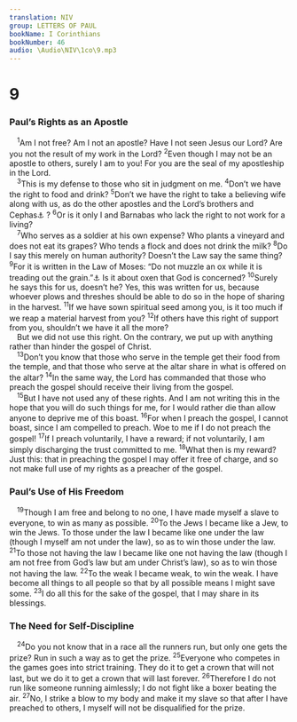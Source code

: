 ```yaml
---
translation: NIV
group: LETTERS OF PAUL
bookName: I Corinthians 
bookNumber: 46
audio: \Audio\NIV\1co\9.mp3
---
```


<div class="title"><h1>9</h1><h3>Paul’s Rights as an Apostle </h3></div>
<span class="verse 1co_9_1"> <sup>1</sup>Am I not free? Am I not an apostle? Have I not seen Jesus our Lord? Are you not the result of my work in the Lord? </span>
<span class="verse 1co_9_2"><sup>2</sup>Even though I may not be an apostle to others, surely I am to you! For you are the seal of my apostleship in the Lord. <br/></span>
<span class="verse 1co_9_3"> <sup>3</sup>This is my defense to those who sit in judgment on me. </span>
<span class="verse 1co_9_4"><sup>4</sup>Don’t we have the right to food and drink? </span>
<span class="verse 1co_9_5"><sup>5</sup>Don’t we have the right to take a believing wife along with us, as do the other apostles and the Lord’s brothers and Cephas<a data-toggle="tooltip" data-placement="bottom" title="That is, Peter">⚓</a> ? </span>
<span class="verse 1co_9_6"><sup>6</sup>Or is it only I and Barnabas who lack the right to not work for a living? <br/></span>
<span class="verse 1co_9_7"> <sup>7</sup>Who serves as a soldier at his own expense? Who plants a vineyard and does not eat its grapes? Who tends a flock and does not drink the milk? </span>
<span class="verse 1co_9_8"><sup>8</sup>Do I say this merely on human authority? Doesn’t the Law say the same thing? </span>
<span class="verse 1co_9_9"><sup>9</sup>For it is written in the Law of Moses: “Do not muzzle an ox while it is treading out the grain.”<a data-toggle="tooltip" data-placement="bottom" title="Deut. 25:4">⚓</a> Is it about oxen that God is concerned? </span>
<span class="verse 1co_9_10"><sup>10</sup>Surely he says this for us, doesn’t he? Yes, this was written for us, because whoever plows and threshes should be able to do so in the hope of sharing in the harvest. </span>
<span class="verse 1co_9_11"><sup>11</sup>If we have sown spiritual seed among you, is it too much if we reap a material harvest from you? </span>
<span class="verse 1co_9_12"><sup>12</sup>If others have this right of support from you, shouldn’t we have it all the more? <br/> But we did not use this right. On the contrary, we put up with anything rather than hinder the gospel of Christ. <br/></span>
<span class="verse 1co_9_13"> <sup>13</sup>Don’t you know that those who serve in the temple get their food from the temple, and that those who serve at the altar share in what is offered on the altar? </span>
<span class="verse 1co_9_14"><sup>14</sup>In the same way, the Lord has commanded that those who preach the gospel should receive their living from the gospel. <br/></span>
<span class="verse 1co_9_15"> <sup>15</sup>But I have not used any of these rights. And I am not writing this in the hope that you will do such things for me, for I would rather die than allow anyone to deprive me of this boast. </span>
<span class="verse 1co_9_16"><sup>16</sup>For when I preach the gospel, I cannot boast, since I am compelled to preach. Woe to me if I do not preach the gospel! </span>
<span class="verse 1co_9_17"><sup>17</sup>If I preach voluntarily, I have a reward; if not voluntarily, I am simply discharging the trust committed to me. </span>
<span class="verse 1co_9_18"><sup>18</sup>What then is my reward? Just this: that in preaching the gospel I may offer it free of charge, and so not make full use of my rights as a preacher of the gospel. <br/></span>
<div class="title"><h3>Paul’s Use of His Freedom </h3></div>
<span class="verse 1co_9_19"> <sup>19</sup>Though I am free and belong to no one, I have made myself a slave to everyone, to win as many as possible. </span>
<span class="verse 1co_9_20"><sup>20</sup>To the Jews I became like a Jew, to win the Jews. To those under the law I became like one under the law (though I myself am not under the law), so as to win those under the law. </span>
<span class="verse 1co_9_21"><sup>21</sup>To those not having the law I became like one not having the law (though I am not free from God’s law but am under Christ’s law), so as to win those not having the law. </span>
<span class="verse 1co_9_22"><sup>22</sup>To the weak I became weak, to win the weak. I have become all things to all people so that by all possible means I might save some. </span>
<span class="verse 1co_9_23"><sup>23</sup>I do all this for the sake of the gospel, that I may share in its blessings. <br/></span>
<div class="title"><h3>The Need for Self-Discipline </h3></div>
<span class="verse 1co_9_24"> <sup>24</sup>Do you not know that in a race all the runners run, but only one gets the prize? Run in such a way as to get the prize. </span>
<span class="verse 1co_9_25"><sup>25</sup>Everyone who competes in the games goes into strict training. They do it to get a crown that will not last, but we do it to get a crown that will last forever. </span>
<span class="verse 1co_9_26"><sup>26</sup>Therefore I do not run like someone running aimlessly; I do not fight like a boxer beating the air. </span>
<span class="verse 1co_9_27"><sup>27</sup>No, I strike a blow to my body and make it my slave so that after I have preached to others, I myself will not be disqualified for the prize. <br/></span>
